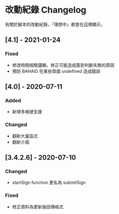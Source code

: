 # 改動紀錄 Changelog

有關於腳本的改動紀錄，「理想中」都會在這裡顯示。

## [4.1] - 2021-01-24
### Fixed
- 修改時間相關邏輯，修正可能造成簽到判斷失敗的原因
- 預防 BAHAID 在某些頁面 undefined 造成錯誤

## [4.0] - 2020-07-11

### Added
- 新增多帳號支援

### Changed
- 翻新大量函式
- 翻新介面

## [3.4.2.6] - 2020-07-10

### Changed
- startSign function 更名為 submitSign

### Fixed
- 修正資料為更新後回傳格式
